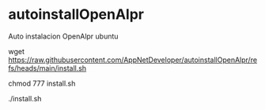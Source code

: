 # autoinstallOpenAlpr
Auto instalacion OpenAlpr ubuntu

wget https://raw.githubusercontent.com/AppNetDeveloper/autoinstallOpenAlpr/refs/heads/main/install.sh 

chmod 777 install.sh

./install.sh
